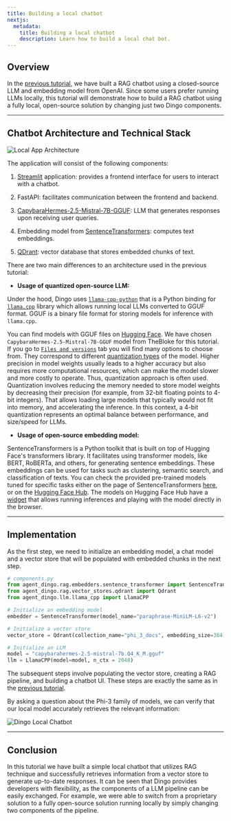 ```yaml
---
title: Building a local chatbot
nextjs:
  metadata:
    title: Building a local chatbot
    description: Learn how to build a local chat bot.
---
```


## Overview

In the [previous tutorial](/docs/use-cases-rag-chatbot), we have built a RAG chatbot using a closed-source LLM and embedding model from OpenAI. Since some users prefer running LLMs locally, this tutorial will demonstrate how to build a RAG chatbot using a fully local, open-source solution by changing just two Dingo components.

---

## Chatbot Architecture and Technical Stack

![Local App Architecture](https://gist.githubusercontent.com/iryna-kondr/f4779bfaa918e8af9ab1d455d63e142c/raw/4ef5627a6ce5ac37ce3ffacb786a35e49558f674/dingo_local_app_architecture.svg)

The application will consist of the following components:

1. [Streamlit](https://streamlit.io/) application: provides a frontend interface for users to interact with a chatbot.

2. FastAPI: facilitates communication between the frontend and backend.

3. [CapybaraHermes-2.5-Mistral-7B-GGUF](https://huggingface.co/TheBloke/CapybaraHermes-2.5-Mistral-7B-GGUF): LLM that generates responses upon receiving user queries.

4. Embedding model from [SentenceTransformers](https://sbert.net/): computes text embeddings.

5. [QDrant](https://qdrant.tech/): vector database that stores embedded chunks of text.

There are two main differences to an architecture used in the previous tutorial:

* **Usage of quantized open-source LLM:**

Under the hood, Dingo uses [`llama-cpp-python`](https://github.com/abetlen/llama-cpp-python) that is a Python binding for [`llama.cpp`](https://github.com/ggerganov/llama.cpp) library which allows running local LLMs converted to GGUF format. GGUF is a binary file format for storing models for inference with `llama.cpp`. 

You can find models with GGUF files on [Hugging Face](https://huggingface.co/models?library=gguf). We have chosen `CapybaraHermes-2.5-Mistral-7B-GGUF` model from TheBloke for this tutorial. If you go to [`Files and versions`](https://huggingface.co/TheBloke/CapybaraHermes-2.5-Mistral-7B-GGUF/tree/main) tab you will find many options to choose from. They correspond to different [quantization types](https://huggingface.co/docs/hub/en/gguf#quantization-types) of the model. Higher precision in model weights usually leads to a higher accuracy but also requires more computational resources, which can make the model slower and more costly to operate. Thus, quantization approach is often used. Quantization involves reducing the memory needed to store model weights by decreasing their precision (for example, from 32-bit floating points to 4-bit integers). That allows loading large models that typically would not fit into memory, and accelerating the inference. In this context, a 4-bit quantization represents an optimal balance between performance, and size/speed for LLMs.

* **Usage of open-source embedding model:**

SentenceTransformers is a Python toolkit that is built on top of Hugging Face's transformers library. It facilitates using transformer models, like BERT, RoBERTa, and others, for generating sentence embeddings. These embeddings can be used for tasks such as clustering, semantic search, and classification of texts. You can check the provided pre-trained models tuned for specific tasks either on the page of SentenceTransformers [here](https://sbert.net/docs/pretrained_models.html#model-overview), or on the [Hugging Face Hub](https://huggingface.co/models?library=sentence-transformers&sort=downloads). The models on Hugging Face Hub have a [widget](https://huggingface.co/docs/hub/models-widgets#whats-a-widget) that allows running inferences and playing with the model directly in the browser.


---

## Implementation

As the first step, we need to initialize an embedding model, a chat model and a vector store that will be populated with embedded chunks in the next step.

```python
# components.py
from agent_dingo.rag.embedders.sentence_transformer import SentenceTransformer
from agent_dingo.rag.vector_stores.qdrant import Qdrant
from agent_dingo.llm.llama_cpp import LlamaCPP

# Initialize an embedding model
embedder = SentenceTransformer(model_name="paraphrase-MiniLM-L6-v2")

# Initialize a vector store
vector_store = Qdrant(collection_name="phi_3_docs", embedding_size=384, path="./qdrant_db")

# Initialize an LLM
model = "capybarahermes-2.5-mistral-7b.Q4_K_M.gguf"
llm = LlamaCPP(model=model, n_ctx = 2048)
```

The subsequent steps involve populating the vector store, creating a RAG pipeline, and building a chatbot UI. These steps are exactly the same as in the [previous tutorial](/docs/use-cases-rag-chatbot).

By asking a question about the Phi-3 family of models, we can verify that our local model accurately retrieves the relevant information:

![Dingo Local Chatbot](https://i.ibb.co/23VmG8Y/Screenshot-2024-05-04-at-21-12-59.png)

---
## Conclusion

In this tutorial we have built a simple local chatbot that utilizes RAG technique and successfully retrieves information from a vector store to generate up-to-date responses. It can be seen that Dingo provides developers with flexibility, as the components of a LLM pipeline can be easily exchanged. For example, we were able to switch from a proprietary solution to a fully open-source solution running locally by simply changing two components of the pipeline.
